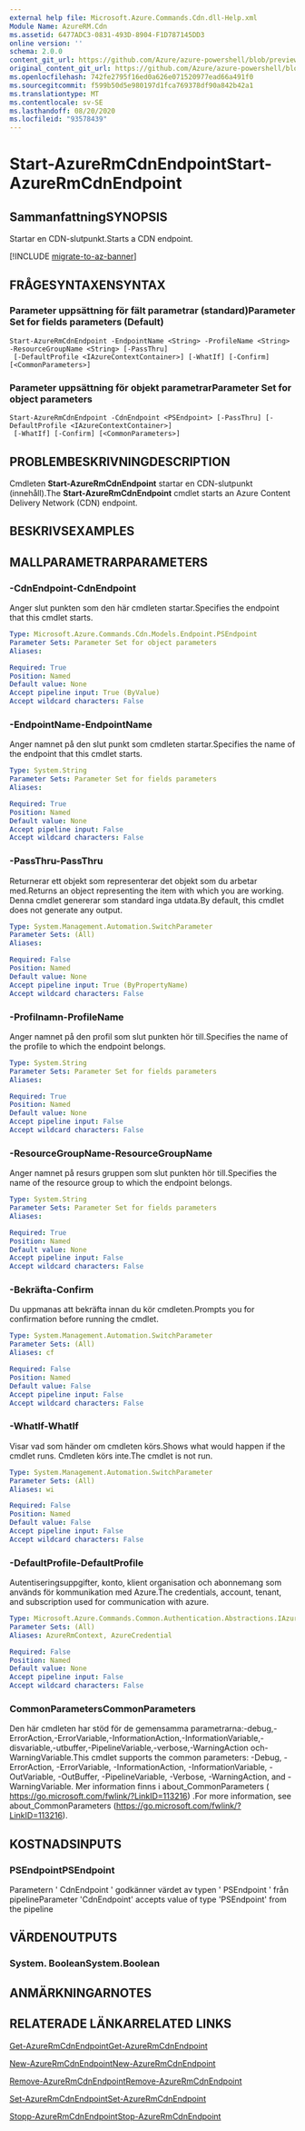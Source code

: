 ```yaml
---
external help file: Microsoft.Azure.Commands.Cdn.dll-Help.xml
Module Name: AzureRM.Cdn
ms.assetid: 6477ADC3-0831-493D-8904-F1D787145DD3
online version: ''
schema: 2.0.0
content_git_url: https://github.com/Azure/azure-powershell/blob/preview/src/ResourceManager/Cdn/Commands.Cdn/help/Start-AzureRmCdnEndpoint.md
original_content_git_url: https://github.com/Azure/azure-powershell/blob/preview/src/ResourceManager/Cdn/Commands.Cdn/help/Start-AzureRmCdnEndpoint.md
ms.openlocfilehash: 742fe2795f16ed0a626e071520977ead66a491f0
ms.sourcegitcommit: f599b50d5e980197d1fca769378df90a842b42a1
ms.translationtype: MT
ms.contentlocale: sv-SE
ms.lasthandoff: 08/20/2020
ms.locfileid: "93578439"
---
```

# <span data-ttu-id="dc67f-101">Start-AzureRmCdnEndpoint</span><span class="sxs-lookup"><span data-stu-id="dc67f-101">Start-AzureRmCdnEndpoint</span></span>

## <span data-ttu-id="dc67f-102">Sammanfattning</span><span class="sxs-lookup"><span data-stu-id="dc67f-102">SYNOPSIS</span></span>
<span data-ttu-id="dc67f-103">Startar en CDN-slutpunkt.</span><span class="sxs-lookup"><span data-stu-id="dc67f-103">Starts a CDN endpoint.</span></span>

[!INCLUDE [migrate-to-az-banner](../../includes/migrate-to-az-banner.md)]

## <span data-ttu-id="dc67f-104">FRÅGESYNTAXEN</span><span class="sxs-lookup"><span data-stu-id="dc67f-104">SYNTAX</span></span>

### <span data-ttu-id="dc67f-105">Parameter uppsättning för fält parametrar (standard)</span><span class="sxs-lookup"><span data-stu-id="dc67f-105">Parameter Set for fields parameters (Default)</span></span>
```
Start-AzureRmCdnEndpoint -EndpointName <String> -ProfileName <String> -ResourceGroupName <String> [-PassThru]
 [-DefaultProfile <IAzureContextContainer>] [-WhatIf] [-Confirm] [<CommonParameters>]
```

### <span data-ttu-id="dc67f-106">Parameter uppsättning för objekt parametrar</span><span class="sxs-lookup"><span data-stu-id="dc67f-106">Parameter Set for object parameters</span></span>
```
Start-AzureRmCdnEndpoint -CdnEndpoint <PSEndpoint> [-PassThru] [-DefaultProfile <IAzureContextContainer>]
 [-WhatIf] [-Confirm] [<CommonParameters>]
```

## <span data-ttu-id="dc67f-107">PROBLEMBESKRIVNING</span><span class="sxs-lookup"><span data-stu-id="dc67f-107">DESCRIPTION</span></span>
<span data-ttu-id="dc67f-108">Cmdleten **Start-AzureRmCdnEndpoint** startar en CDN-slutpunkt (innehåll).</span><span class="sxs-lookup"><span data-stu-id="dc67f-108">The **Start-AzureRmCdnEndpoint** cmdlet starts an Azure Content Delivery Network (CDN) endpoint.</span></span>

## <span data-ttu-id="dc67f-109">BESKRIVS</span><span class="sxs-lookup"><span data-stu-id="dc67f-109">EXAMPLES</span></span>

## <span data-ttu-id="dc67f-110">MALLPARAMETRAR</span><span class="sxs-lookup"><span data-stu-id="dc67f-110">PARAMETERS</span></span>

### <span data-ttu-id="dc67f-111">-CdnEndpoint</span><span class="sxs-lookup"><span data-stu-id="dc67f-111">-CdnEndpoint</span></span>
<span data-ttu-id="dc67f-112">Anger slut punkten som den här cmdleten startar.</span><span class="sxs-lookup"><span data-stu-id="dc67f-112">Specifies the endpoint that this cmdlet starts.</span></span>

```yaml
Type: Microsoft.Azure.Commands.Cdn.Models.Endpoint.PSEndpoint
Parameter Sets: Parameter Set for object parameters
Aliases: 

Required: True
Position: Named
Default value: None
Accept pipeline input: True (ByValue)
Accept wildcard characters: False
```

### <span data-ttu-id="dc67f-113">-EndpointName</span><span class="sxs-lookup"><span data-stu-id="dc67f-113">-EndpointName</span></span>
<span data-ttu-id="dc67f-114">Anger namnet på den slut punkt som cmdleten startar.</span><span class="sxs-lookup"><span data-stu-id="dc67f-114">Specifies the name of the endpoint that this cmdlet starts.</span></span>

```yaml
Type: System.String
Parameter Sets: Parameter Set for fields parameters
Aliases: 

Required: True
Position: Named
Default value: None
Accept pipeline input: False
Accept wildcard characters: False
```

### <span data-ttu-id="dc67f-115">-PassThru</span><span class="sxs-lookup"><span data-stu-id="dc67f-115">-PassThru</span></span>
<span data-ttu-id="dc67f-116">Returnerar ett objekt som representerar det objekt som du arbetar med.</span><span class="sxs-lookup"><span data-stu-id="dc67f-116">Returns an object representing the item with which you are working.</span></span>
<span data-ttu-id="dc67f-117">Denna cmdlet genererar som standard inga utdata.</span><span class="sxs-lookup"><span data-stu-id="dc67f-117">By default, this cmdlet does not generate any output.</span></span>

```yaml
Type: System.Management.Automation.SwitchParameter
Parameter Sets: (All)
Aliases: 

Required: False
Position: Named
Default value: None
Accept pipeline input: True (ByPropertyName)
Accept wildcard characters: False
```

### <span data-ttu-id="dc67f-118">-Profilnamn</span><span class="sxs-lookup"><span data-stu-id="dc67f-118">-ProfileName</span></span>
<span data-ttu-id="dc67f-119">Anger namnet på den profil som slut punkten hör till.</span><span class="sxs-lookup"><span data-stu-id="dc67f-119">Specifies the name of the profile to which the endpoint belongs.</span></span>

```yaml
Type: System.String
Parameter Sets: Parameter Set for fields parameters
Aliases: 

Required: True
Position: Named
Default value: None
Accept pipeline input: False
Accept wildcard characters: False
```

### <span data-ttu-id="dc67f-120">-ResourceGroupName</span><span class="sxs-lookup"><span data-stu-id="dc67f-120">-ResourceGroupName</span></span>
<span data-ttu-id="dc67f-121">Anger namnet på resurs gruppen som slut punkten hör till.</span><span class="sxs-lookup"><span data-stu-id="dc67f-121">Specifies the name of the resource group to which the endpoint belongs.</span></span>

```yaml
Type: System.String
Parameter Sets: Parameter Set for fields parameters
Aliases: 

Required: True
Position: Named
Default value: None
Accept pipeline input: False
Accept wildcard characters: False
```

### <span data-ttu-id="dc67f-122">-Bekräfta</span><span class="sxs-lookup"><span data-stu-id="dc67f-122">-Confirm</span></span>
<span data-ttu-id="dc67f-123">Du uppmanas att bekräfta innan du kör cmdleten.</span><span class="sxs-lookup"><span data-stu-id="dc67f-123">Prompts you for confirmation before running the cmdlet.</span></span>

```yaml
Type: System.Management.Automation.SwitchParameter
Parameter Sets: (All)
Aliases: cf

Required: False
Position: Named
Default value: False
Accept pipeline input: False
Accept wildcard characters: False
```

### <span data-ttu-id="dc67f-124">-WhatIf</span><span class="sxs-lookup"><span data-stu-id="dc67f-124">-WhatIf</span></span>
<span data-ttu-id="dc67f-125">Visar vad som händer om cmdleten körs.</span><span class="sxs-lookup"><span data-stu-id="dc67f-125">Shows what would happen if the cmdlet runs.</span></span>
<span data-ttu-id="dc67f-126">Cmdleten körs inte.</span><span class="sxs-lookup"><span data-stu-id="dc67f-126">The cmdlet is not run.</span></span>

```yaml
Type: System.Management.Automation.SwitchParameter
Parameter Sets: (All)
Aliases: wi

Required: False
Position: Named
Default value: False
Accept pipeline input: False
Accept wildcard characters: False
```

### <span data-ttu-id="dc67f-127">-DefaultProfile</span><span class="sxs-lookup"><span data-stu-id="dc67f-127">-DefaultProfile</span></span>
<span data-ttu-id="dc67f-128">Autentiseringsuppgifter, konto, klient organisation och abonnemang som används för kommunikation med Azure.</span><span class="sxs-lookup"><span data-stu-id="dc67f-128">The credentials, account, tenant, and subscription used for communication with azure.</span></span>

```yaml
Type: Microsoft.Azure.Commands.Common.Authentication.Abstractions.IAzureContextContainer
Parameter Sets: (All)
Aliases: AzureRmContext, AzureCredential

Required: False
Position: Named
Default value: None
Accept pipeline input: False
Accept wildcard characters: False
```

### <span data-ttu-id="dc67f-129">CommonParameters</span><span class="sxs-lookup"><span data-stu-id="dc67f-129">CommonParameters</span></span>
<span data-ttu-id="dc67f-130">Den här cmdleten har stöd för de gemensamma parametrarna:-debug,-ErrorAction,-ErrorVariable,-InformationAction,-InformationVariable,-disvariable,-utbuffer,-PipelineVariable,-verbose,-WarningAction och-WarningVariable.</span><span class="sxs-lookup"><span data-stu-id="dc67f-130">This cmdlet supports the common parameters: -Debug, -ErrorAction, -ErrorVariable, -InformationAction, -InformationVariable, -OutVariable, -OutBuffer, -PipelineVariable, -Verbose, -WarningAction, and -WarningVariable.</span></span> <span data-ttu-id="dc67f-131">Mer information finns i about_CommonParameters ( https://go.microsoft.com/fwlink/?LinkID=113216) .</span><span class="sxs-lookup"><span data-stu-id="dc67f-131">For more information, see about_CommonParameters (https://go.microsoft.com/fwlink/?LinkID=113216).</span></span>

## <span data-ttu-id="dc67f-132">KOSTNADS</span><span class="sxs-lookup"><span data-stu-id="dc67f-132">INPUTS</span></span>

### <span data-ttu-id="dc67f-133">PSEndpoint</span><span class="sxs-lookup"><span data-stu-id="dc67f-133">PSEndpoint</span></span>
<span data-ttu-id="dc67f-134">Parametern ' CdnEndpoint ' godkänner värdet av typen ' PSEndpoint ' från pipeline</span><span class="sxs-lookup"><span data-stu-id="dc67f-134">Parameter 'CdnEndpoint' accepts value of type 'PSEndpoint' from the pipeline</span></span>

## <span data-ttu-id="dc67f-135">VÄRDEN</span><span class="sxs-lookup"><span data-stu-id="dc67f-135">OUTPUTS</span></span>

### <span data-ttu-id="dc67f-136">System. Boolean</span><span class="sxs-lookup"><span data-stu-id="dc67f-136">System.Boolean</span></span>

## <span data-ttu-id="dc67f-137">ANMÄRKNINGAR</span><span class="sxs-lookup"><span data-stu-id="dc67f-137">NOTES</span></span>

## <span data-ttu-id="dc67f-138">RELATERADE LÄNKAR</span><span class="sxs-lookup"><span data-stu-id="dc67f-138">RELATED LINKS</span></span>

[<span data-ttu-id="dc67f-139">Get-AzureRmCdnEndpoint</span><span class="sxs-lookup"><span data-stu-id="dc67f-139">Get-AzureRmCdnEndpoint</span></span>](./Get-AzureRmCdnEndpoint.md)

[<span data-ttu-id="dc67f-140">New-AzureRmCdnEndpoint</span><span class="sxs-lookup"><span data-stu-id="dc67f-140">New-AzureRmCdnEndpoint</span></span>](./New-AzureRmCdnEndpoint.md)

[<span data-ttu-id="dc67f-141">Remove-AzureRmCdnEndpoint</span><span class="sxs-lookup"><span data-stu-id="dc67f-141">Remove-AzureRmCdnEndpoint</span></span>](./Remove-AzureRmCdnEndpoint.md)

[<span data-ttu-id="dc67f-142">Set-AzureRmCdnEndpoint</span><span class="sxs-lookup"><span data-stu-id="dc67f-142">Set-AzureRmCdnEndpoint</span></span>](./Set-AzureRmCdnEndpoint.md)

[<span data-ttu-id="dc67f-143">Stopp-AzureRmCdnEndpoint</span><span class="sxs-lookup"><span data-stu-id="dc67f-143">Stop-AzureRmCdnEndpoint</span></span>](./Stop-AzureRmCdnEndpoint.md)


